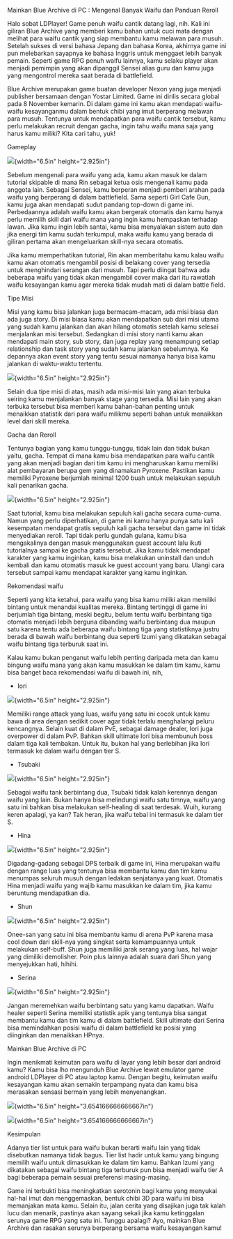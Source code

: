Mainkan Blue Archive di PC : Mengenal Banyak Waifu dan Panduan Reroll

Halo sobat LDPlayer! Game penuh waifu cantik datang lagi, nih. Kali ini
giliran Blue Archive yang memberi kamu bahan untuk cuci mata dengan
melihat para waifu cantik yang siap membantu kamu melawan para musuh.
Setelah sukses di versi bahasa Jepang dan bahasa Korea, akhirnya game
ini pun melebarkan sayapnya ke bahasa Inggris untuk menggaet lebih
banyak pemain. Seperti game RPG penuh waifu lainnya, kamu selaku player
akan menjadi pemimpin yang akan dipanggil Sensei alias guru dan kamu
juga yang mengontrol mereka saat berada di battlefield.

Blue Archive merupakan game buatan developer Nexon yang juga menjadi
publisher bersamaan dengan Yostar Limited. Game ini dirilis secara
global pada 8 November kemarin. Di dalam game ini kamu akan mendapati
waifu-waifu kesayanganmu dalam bentuk chibi yang imut berperang melawan
para musuh. Tentunya untuk mendapatkan para waifu cantik tersebut, kamu
perlu melakukan recruit dengan gacha, ingin tahu waifu mana saja yang
harus kamu miliki? Kita cari tahu, yuk!

Gameplay

![](./images/Mainkan-Blue-Archive-di-PC/media/image1.jpeg){width="6.5in"
height="2.925in"}

Sebelum mengenali para waifu yang ada, kamu akan masuk ke dalam tutorial
skipable di mana Rin sebagai ketua osis mengenali kamu pada anggota
lain. Sebagai Sensei, kamu berperan menjadi pemberi arahan pada waifu
yang berperang di dalam battlefield. Sama seperti Girl Cafe Gun, kamu
juga akan mendapati sudut pandang top-down di game ini. Perbedaannya
adalah waifu kamu akan bergerak otomatis dan kamu hanya perlu memilih
skill dari waifu mana yang ingin kamu hempaskan terhadap lawan. Jika
kamu ingin lebih santai, kamu bisa menyalakan sistem auto dan jika
energi tim kamu sudah terkumpul, maka waifu kamu yang berada di giliran
pertama akan mengeluarkan skill-nya secara otomatis.

Jika kamu memperhatikan tutorial, Rin akan memberitahu kamu kalau waifu
kamu akan otomatis mengambil posisi di belakang cover yang tersedia
untuk menghindari serangan dari musuh. Tapi perlu diingat bahwa ada
beberapa waifu yang tidak akan mengambil cover maka dari itu rawatlah
waifu kesayangan kamu agar mereka tidak mudah mati di dalam battle
field.

Tipe Misi

Misi yang kamu bisa jalankan juga bermacam-macam, ada misi biasa dan ada
juga story. Di misi biasa kamu akan mendapatkan sub dari misi utama yang
sudah kamu jalankan dan akan hilang otomatis setelah kamu selesai
menjalankan misi tersebut. Sedangkan di misi story nanti kamu akan
mendapati main story, sub story, dan juga replay yang menampung setiap
relationship dan task story yang sudah kamu jalankan sebelumnya. Ke
depannya akan event story yang tentu sesuai namanya hanya bisa kamu
jalankan di waktu-waktu tertentu.

![](./images/Mainkan-Blue-Archive-di-PC/media/image2.jpeg){width="6.5in"
height="2.925in"}

Selain dua tipe misi di atas, masih ada misi-misi lain yang akan terbuka
seiring kamu menjalankan banyak stage yang tersedia. Misi lain yang akan
terbuka tersebut bisa memberi kamu bahan-bahan penting untuk menaikkan
statistik dari para waifu milikmu seperti bahan untuk menaikkan level
dari skill mereka.

Gacha dan Reroll

Tentunya bagian yang kamu tunggu-tunggu, tidak lain dan tidak bukan
yaitu, gacha. Tempat di mana kamu bisa mendapatkan para waifu cantik
yang akan menjadi bagian dari tim kamu ini mengharuskan kamu memiliki
alat pembayaran berupa gem yang dinamakan Pyroxene. Pastikan kamu
memiliki Pyroxene berjumlah minimal 1200 buah untuk melakukan sepuluh
kali penarikan gacha.

![](./images/Mainkan-Blue-Archive-di-PC/media/image3.png){width="6.5in"
height="2.925in"}

Saat tutorial, kamu bisa melakukan sepuluh kali gacha secara cuma-cuma.
Namun yang perlu diperhatikan, di game ini kamu hanya punya satu kali
kesempatan mendapat gratis sepuluh kali gacha tersebut dan game ini
tidak menyediakan reroll. Tapi tidak perlu gundah gulana, kamu bisa
mengakalinya dengan masuk menggunakan guest account lalu ikuti
tutorialnya sampai ke gacha gratis tersebut. Jika kamu tidak mendapat
karakter yang kamu inginkan, kamu bisa melakukan uninstall dan unduh
kembali dan kamu otomatis masuk ke guest account yang baru. Ulangi cara
tersebut sampai kamu mendapat karakter yang kamu inginkan.

Rekomendasi waifu

Seperti yang kita ketahui, para waifu yang bisa kamu miliki akan
memiliki bintang untuk menandai kualitas mereka. Bintang tertinggi di
game ini berjumlah tiga bintang, meski begitu, belum tentu waifu
berbintang tiga otomatis menjadi lebih berguna dibanding waifu
berbintang dua maupun satu karena tentu ada beberapa waifu bintang tiga
yang statistiknya justru berada di bawah waifu berbintang dua seperti
Izumi yang dikatakan sebagai waifu bintang tiga terburuk saat ini.

Kalau kamu bukan penganut waifu lebih penting daripada meta dan kamu
bingung waifu mana yang akan kamu masukkan ke dalam tim kamu, kamu bisa
banget baca rekomendasi waifu di bawah ini, nih,

-   Iori

![](./images/Mainkan-Blue-Archive-di-PC/media/image4.jpeg){width="6.5in"
height="2.925in"}

Memiliki range attack yang luas, waifu yang satu ini cocok untuk kamu
bawa di area dengan sedikit cover agar tidak terlalu menghalangi peluru
kencangnya. Selain kuat di dalam PvE, sebagai damage dealer, Iori juga
overpower di dalam PvP. Bahkan skill ultimate Iori bisa membunuh boss
dalam tiga kali tembakan. Untuk itu, bukan hal yang berlebihan jika Iori
termasuk ke dalam waifu dengan tier S.

-   Tsubaki

![](./images/Mainkan-Blue-Archive-di-PC/media/image5.jpeg){width="6.5in"
height="2.925in"}

Sebagai waifu tank berbintang dua, Tsubaki tidak kalah kerennya dengan
waifu yang lain. Bukan hanya bisa melindungi waifu satu timnya, waifu
yang satu ini bahkan bisa melakukan self-healing di saat terdesak. Wuih,
kurang keren apalagi, ya kan? Tak heran, jika waifu tebal ini termasuk
ke dalam tier S.

-   Hina

![](./images/Mainkan-Blue-Archive-di-PC/media/image6.jpeg){width="6.5in"
height="2.925in"}

Digadang-gadang sebagai DPS terbaik di game ini, Hina merupakan waifu
dengan range luas yang tentunya bisa membantu kamu dan tim kamu menumpas
seluruh musuh dengan ledakan senjatanya yang kuat. Otomatis Hina menjadi
waifu yang wajib kamu masukkan ke dalam tim, jika kamu beruntung
mendapatkan dia.

-   Shun

![](./images/Mainkan-Blue-Archive-di-PC/media/image7.jpeg){width="6.5in"
height="2.925in"}

Onee-san yang satu ini bisa membantu kamu di arena PvP karena masa cool
down dari skill-nya yang singkat serta kemampuannya untuk melakukan
self-buff. Shun juga memiliki jarak serang yang luas, hal wajar yang
dimiliki demolisher. Poin plus lainnya adalah suara dari Shun yang
menyejukkan hati, hihihi.

-   Serina

![](./images/Mainkan-Blue-Archive-di-PC/media/image8.jpeg){width="6.5in"
height="2.925in"}

Jangan meremehkan waifu berbintang satu yang kamu dapatkan. Waifu healer
seperti Serina memiliki statistik apik yang tentunya bisa sangat
membantu kamu dan tim kamu di dalam battlefield. Skill ultimate dari
Serina bisa memindahkan posisi waifu di dalam battlefield ke posisi yang
diinginkan dan menaikkan HPnya.

Mainkan Blue Archive di PC

Ingin menikmati keimutan para waifu di layar yang lebih besar dari
android kamu? Kamu bisa lho mengunduh Blue Archive lewat emulator game
android LDPlayer di PC atau laptop kamu. Dengan begitu, keimutan waifu
kesayangan kamu akan semakin terpampang nyata dan kamu bisa merasakan
sensasi bermain yang lebih menyenangkan.

![](./images/Mainkan-Blue-Archive-di-PC/media/image9.png){width="6.5in"
height="3.654166666666667in"}

![](./images/Mainkan-Blue-Archive-di-PC/media/image10.png){width="6.5in"
height="3.654166666666667in"}

Kesimpulan

Adanya tier list untuk para waifu bukan berarti waifu lain yang tidak
disebutkan namanya tidak bagus. Tier list hadir untuk kamu yang bingung
memilih waifu untuk dimasukkan ke dalam tim kamu. Bahkan Izumi yang
dikatakan sebagai waifu bintang tiga terburuk pun bisa menjadi waifu
tier A bagi beberapa pemain sesuai preferensi masing-masing.

Game ini terbukti bisa meningkatkan serotonin bagi kamu yang menyukai
hal-hal imut dan menggemaskan, bentuk chibi 3D para waifu ini bisa
memanjakan mata kamu. Selain itu, jalan cerita yang disajikan juga tak
kalah lucu dan menarik, pastinya akan sayang sekali jika kamu
ketinggalan serunya game RPG yang satu ini. Tunggu apalagi? Ayo, mainkan
Blue Archive dan rasakan serunya berperang bersama waifu kesayangan
kamu!
